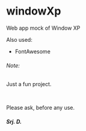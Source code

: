 # windowXp

<p>
  Web app mock of Window XP
</p>

<p>Also used:</p>
<ul>
  <li>FontAwesome</li>
</ul>

<h6>Note:</h6>
<p>Just a fun project.</p>
<br/>
<p>Please ask, before any use.</p>  
<h5>Srj. D.</h5>